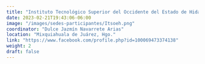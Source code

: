 ```yaml
---
title: "Instituto Tecnológico Superior del Occidente del Estado de Hidalgo"
date: 2023-02-21T19:43:06-06:00
image: "/images/sedes-participantes/Itsoeh.png"
coordinator: "Dulce Jazmín Navarrete Arias" 
location: "Mixquiahuala de Juárez, Hgo."
link: "https://www.facebook.com/profile.php?id=100069473374138"
weight: 2
draft: false
---
```


